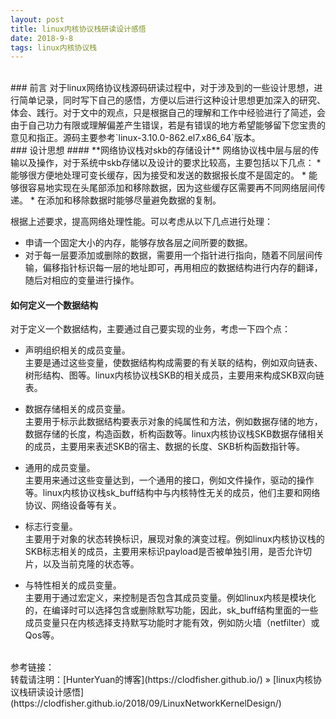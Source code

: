 ```yaml
---
layout: post    
title: linux内核协议栈研读设计感悟    
date: 2018-9-8    
tags: linux内核协议栈           
---
```


<br>
### 前言        
对于linux网络协议栈源码研读过程中，对于涉及到的一些设计思想，进行简单记录，同时写下自己的感悟，方便以后进行这种设计思想更加深入的研究、体会、践行。对于文中的观点，只是根据自己的理解和工作中经验进行了简述，会由于自己功力有限或理解偏差产生错误，若是有错误的地方希望能够留下您宝贵的意见和指正。源码主要参考`linux-3.10.0-862.el7.x86_64`版本。        

<br>
### 设计思想     
#### **网络协议栈对skb的存储设计**    
网络协议栈中层与层的传输以及操作，对于系统中skb存储以及设计的要求比较高，主要包括以下几点：    
* 能够很方便地处理可变长缓存，因为接受和发送的数据报长度不是固定的。    
* 能够很容易地实现在头尾部添加和移除数据，因为这些缓存区需要再不同网络层间传递。    
* 在添加和移除数据时能够尽量避免数据的复制。    

根据上述要求，提高网络处理性能。可以考虑从以下几点进行处理：    
* 申请一个固定大小的内存，能够存放各层之间所要的数据。    
* 对于每一层要添加或删除的数据，需要用一个指针进行指向，随着不同层间传输，偏移指针标识每一层的地址即可，再用相应的数据结构进行内存的翻译，随后对相应的变量进行操作。    

#### **如何定义一个数据结构**    
对于定义一个数据结构，主要通过自己要实现的业务，考虑一下四个点：    
* 声明组织相关的成员变量。    
主要是通过这些变量，使数据结构构成需要的有关联的结构，例如双向链表、树形结构、图等。linux内核协议栈SKB的相关成员，主要用来构成SKB双向链表。        

* 数据存储相关的成员变量。    
主要用于标示此数据结构要表示对象的纯属性和方法，例如数据存储的地方，数据存储的长度，构造函数，析构函数等。linux内核协议栈SKB数据存储相关的成员，主要用来表述SKB的宿主、数据的长度、SKB析构函数指针等。     

* 通用的成员变量。    
主要用来通过这些变量达到，一个通用的接口，例如文件操作，驱动的操作等。linux内核协议栈sk_buff结构中与内核特性无关的成员，他们主要和网络协议、网络设备等有关。    

* 标志行变量。    
主要用于对象的状态转换标识，展现对象的演变过程。例如linux内核协议栈的SKB标志相关的成员，主要用来标识payload是否被单独引用，是否允许切片，以及当前克隆的状态等。    

* 与特性相关的成员变量。        
主要用于通过宏定义，来控制是否包含其成员变量。例如linux内核是模块化的，在编译时可以选择包含或删除默写功能，因此，sk_buff结构里面的一些成员变量只在内核选择支持默写功能时才能有效，例如防火墙（netfilter）或Qos等。    


<br>
参考链接：       


<br> 
转载请注明：[HunterYuan的博客](https://clodfisher.github.io/) » [linux内核协议栈研读设计感悟](https://clodfisher.github.io/2018/09/LinuxNetworkKernelDesign/)              